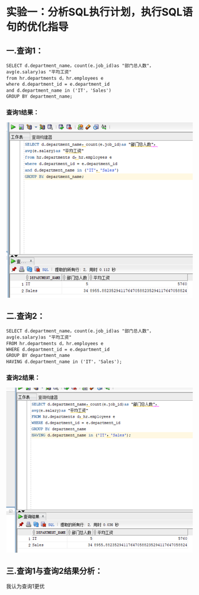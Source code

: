 # 实验一：分析SQL执行计划，执行SQL语句的优化指导
## 一.查询1：
```
SELECT d.department_name，count(e.job_id)as "部门总人数"，
avg(e.salary)as "平均工资"
from hr.departments d，hr.employees e
where d.department_id = e.department_id
and d.department_name in ('IT'，'Sales')
GROUP BY department_name;
```
### 查询1结果：
![result1](https://github.com/csy1996/oracle/blob/master/%E6%B5%8B%E8%AF%951/1.png)
## 二.查询2：
```
SELECT d.department_name，count(e.job_id)as "部门总人数"，
avg(e.salary)as "平均工资"
FROM hr.departments d，hr.employees e
WHERE d.department_id = e.department_id
GROUP BY department_name
HAVING d.department_name in ('IT'，'Sales');
```
### 查询2结果：
![result1](https://github.com/csy1996/oracle/blob/master/%E6%B5%8B%E8%AF%951/2.png)
## 三.查询1与查询2结果分析：
我认为查询1更优

